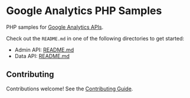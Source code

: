 # Google Analytics PHP Samples

PHP samples for [Google Analytics APIs][ga].

Check out the `README.md` in one of the following directories to get started:

- Admin API: [README.md](google-analytics-admin/README.md)
- Data API: [README.md](google-analytics-data/README.md)

## Contributing

Contributions welcome! See the [Contributing Guide](CONTRIBUTING.md).

[ga]: https://developers.google.com/analytics

